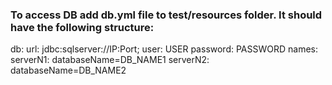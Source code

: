 ### To access DB add db.yml file to test/resources folder. It should have the following structure:

db:
url: jdbc:sqlserver://IP:Port;
user: USER
password: PASSWORD
names:
serverN1: databaseName=DB_NAME1
serverN2: databaseName=DB_NAME2